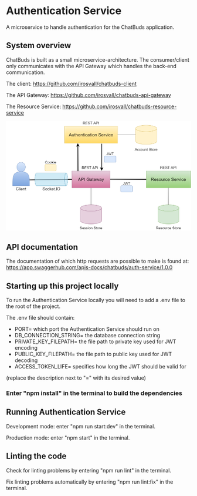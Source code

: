 # Authentication Service

A microservice to handle authentication for the ChatBuds application.

## System overview
ChatBuds is built as a small microservice-architecture. The consumer/client only communicates with the API Gateway which handles the back-end communication.

The client: https://github.com/irosvall/chatbuds-client

The API Gateway: https://github.com/irosvall/chatbuds-api-gateway

The Resource Service: https://github.com/irosvall/chatbuds-resource-service

![Architecture](./.readme/chatbuds-architecture.png)

## API documentation
The documentation of which http requests are possible to make is found at: https://app.swaggerhub.com/apis-docs/chatbuds/auth-service/1.0.0

## Starting up this project locally
To run the Authentication Service locally you will need to add a .env file to the root of the project.

The .env file should contain:

- PORT= which port the Authentication Service should run on
- DB_CONNECTION_STRING= the database connection string
- PRIVATE_KEY_FILEPATH= the file path to private key used for JWT encoding
- PUBLIC_KEY_FILEPATH= the file path to public key used for JWT decoding
- ACCESS_TOKEN_LIFE= specifies how long the JWT should be valid for

(replace the description next to "=" with its desired value)

### Enter "npm install" in the terminal to build the dependencies

## Running Authentication Service
Development mode: enter "npm run start:dev" in the terminal.

Production mode: enter "npm start" in the terminal.

## Linting the code
Check for linting problems by entering "npm run lint" in the terminal.

Fix linting problems automatically by entering "npm run lint:fix" in the terminal.
